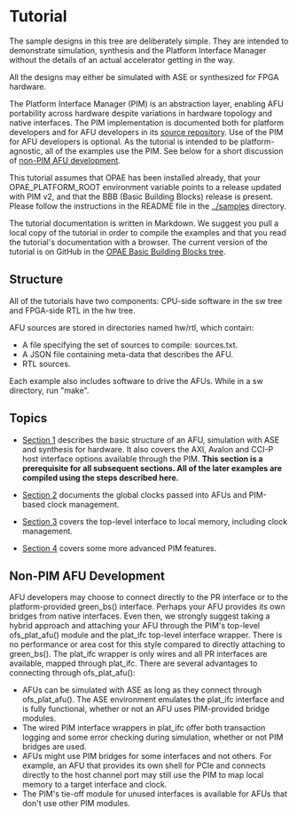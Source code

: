 # Tutorial

The sample designs in this tree are deliberately simple. They are intended
to demonstrate simulation, synthesis and the Platform Interface Manager
without the details of an actual accelerator getting in the way.

All the designs may either be simulated with ASE or synthesized for FPGA
hardware.

The Platform Interface Manager (PIM) is an abstraction layer, enabling AFU
portability across hardware despite variations in hardware topology and native
interfaces. The PIM implementation is documented both for platform developers
and for AFU developers in its [source repository](https://github.com/OPAE/ofs-platform-afu-bbb/).
Use of the PIM for AFU developers is optional. As the tutorial
is intended to be platform-agnostic, all of the examples use the PIM. See
below for a short discussion of [non-PIM AFU development](#non-pim-afu-development).

This tutorial assumes that OPAE has been installed already, that your
OPAE\_PLATFORM\_ROOT environment variable points to a release updated with
PIM v2, and that the BBB (Basic Building Blocks) release is present. Please
follow the instructions in the README file in the [../samples](..) directory.

The tutorial documentation is written in Markdown. We suggest you pull a local
copy of the tutorial in order to compile the examples and that you read the
tutorial's documentation with a browser. The current version of the tutorial
is on GitHub in the
[OPAE Basic Building Blocks tree](https://github.com/OPAE/intel-fpga-bbb/tree/master/samples/tutorial).

## Structure

All of the tutorials have two components: CPU-side software in the sw tree
and FPGA-side RTL in the hw tree.

AFU sources are stored in directories named hw/rtl, which contain:

- A file specifying the set of sources to compile: sources.txt.
- A JSON file containing meta-data that describes the AFU.
- RTL sources.

Each example also includes software to drive the AFUs. While in a sw directory,
run "make".

## Topics

- [Section 1](01_hello_world/) describes the basic structure of an AFU, simulation
  with ASE and synthesis for hardware. It also covers the AXI, Avalon and CCI-P host
  interface options available through the PIM. __This section is a prerequisite for all
  subsequent sections. All of the later examples are compiled using the steps
  described here.__

- [Section 2](02_clocks/) documents the global clocks passed into AFUs and
  PIM-based clock management.

- [Section 3](03_local_memory/) covers the top-level interface to local
  memory, including clock management.

- [Section 4](04_PIM/) covers some more advanced PIM features.

## Non-PIM AFU Development

AFU developers may choose to connect directly to the PR interface or to the
platform-provided green\_bs() interface. Perhaps your AFU provides its own bridges
from native interfaces. Even then, we strongly suggest taking a hybrid approach
and attaching your AFU through the PIM's top-level ofs\_plat\_afu() module and
the plat\_ifc top-level interface wrapper. There is no performance or area cost
for this style compared to directly attaching to green\_bs(). The plat\_ifc
wrapper is only wires and all PR interfaces are available, mapped through plat\_ifc.
There are several advantages to connecting through ofs\_plat\_afu():

- AFUs can be simulated with ASE as long as they connect through ofs\_plat\_afu().
  The ASE environment emulates the plat\_ifc interface and is fully functional,
  whether or not an AFU uses PIM-provided bridge modules.
- The wired PIM interface wrappers in plat\_ifc offer both transaction logging
  and some error checking during simulation, whether or not PIM bridges are used.
- AFUs might use PIM bridges for some interfaces and not others. For example,
  an AFU that provides its own shell for PCIe and connects directly to the host
  channel port may still use the PIM to map local memory to a target interface
  and clock.
- The PIM's tie-off module for unused interfaces is available for AFUs that
  don't use other PIM modules.
